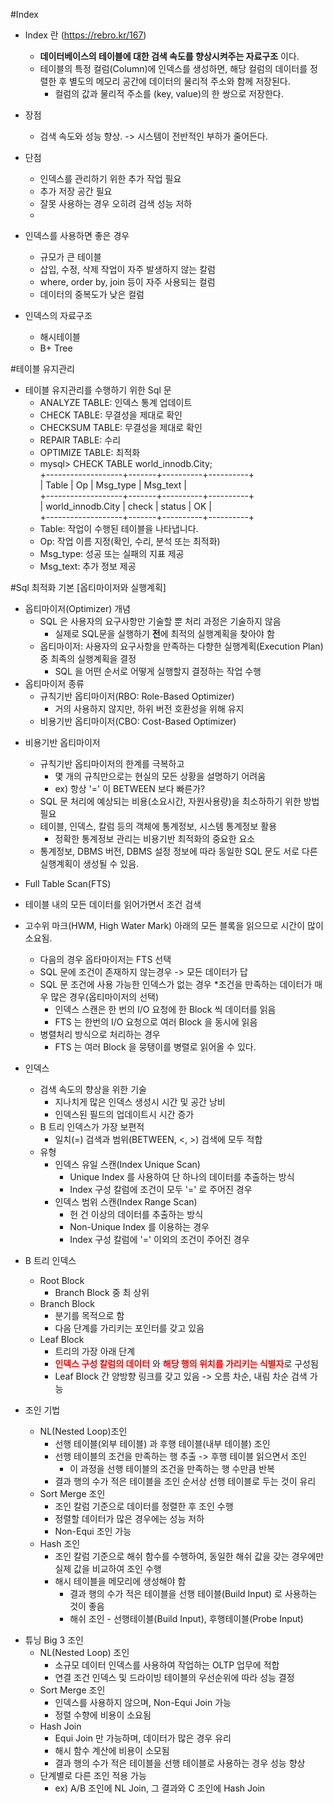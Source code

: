 #Index

* Index 란 (https://rebro.kr/167)
  * <b>데이터베이스의 테이블에 대한 검색 속도를 향상시켜주는 자료구조</b> 이다.
  * 테이블의 특정 컬럼(Column)에 인덱스를 생성하면, 해당 컬럼의 데이터를 정렬한 후 별도의 메모리 공간에 데이터의 물리적 주소와 함께 저장된다. 
    * 컬럼의 값과 물리적 주소를 (key, value)의 한 쌍으로 저장한다.

* 장점
  * 검색 속도와 성능 향상. -> 시스템이 전반적인 부하가 줄어든다.
* 단점
  * 인덱스를 관리하기 위한 추가 작업 필요
  * 추가 저장 공간 필요
  * 잘못 사용하는 경우 오히려 검색 성능 저하
  * 
  
* 인덱스를 사용하면 좋은 경우
  * 규모가 큰 테이블
  * 삽입, 수정, 삭제 작업이 자주 발생하지 않는 칼럼
  * where, order by, join 등이 자주 사용되는 컬럼
  * 데이터의 중복도가 낮은 컬럼
  
* 인덱스의 자료구조
  * 해시테이블
  * B+ Tree
  

#테이블 유지관리
* 테이블 유지관리를 수행하기 위한 Sql 문
  * ANALYZE TABLE: 인덱스 통계 업데이트
  * CHECK TABLE: 무결성을 제대로 확인
  * CHECKSUM TABLE: 무결성을 제대로 확인
  * REPAIR TABLE: 수리
  * OPTIMIZE TABLE: 최적화
  * mysql> CHECK TABLE world_innodb.City;  
  +-------------------+-------+----------+----------+  
  | Table             | Op    | Msg_type | Msg_text |  
  +-------------------+-------+----------+----------+  
  | world_innodb.City | check | status   | OK       |  
  +-------------------+-------+----------+----------+  
  * Table: 작업이 수행된 테이블을 나타냅니다.
  * Op: 작업 이름 지정(확인, 수리, 분석 또는 최적화)
  * Msg_type: 성공 또는 실패의 지표 제공
  * Msg_text: 추가 정보 제공


#Sql 최적화 기본
[옵티마이저와 실행계획]
* 옵티마이저(Optimizer) 개념
  * SQL 은 사용자의 요구사항만 기술할 뿐 처리 과정은 기술하지 않음
    * 실제로 SQL문을 실행하기 <b>전</b>에 최적의 실행계획을 찾아야 함
  * 옵티마이저: 사용자의 요구사항을 만족하는 다향한 실행계획(Execution Plan) 중 최족의 실행계획을 결정
    * SQL 을 어떤 순서로 어떻게 실행할지 결정하는 작업 수행
* 옵티마이저 종류
  * 규칙기반 옵티마이저(RBO: Role-Based Optimizer)
    * 거의 사용하지 않지만, 하위 버전 호환성을 위해 유지
  * 비용기반 옵티마이저(CBO: Cost-Based Optimizer)

- 비용기반 옵티마이저
  - 규칙기반 옵티마이저의 한계를 극복하고
    - 몇 개의 규칙만으로는 현실의 모든 상황을 설명하기 어려움
    - ex) 항상 '=' 이 BETWEEN 보다 빠른가?
  - SQL 문 처리에 예상되는 비용(소요시간, 자원사용량)을 최소하하기 위한 방법 필요
  - 테이블, 인덱스, 칼럼 등의 객체에 통계정보, 시스템 통계정보 활용
    - 정확한 통계정보 관리는 비용기반 최적화의 중요한 요소
  - 통계정보, DBMS 버전, DBMS 설정 정보에 따라 동일한 SQL 문도 서로 다른 실행계획이 생성될 수 있음.



 - Full Table Scan(FTS)
 - 테이블 내의 모든 데이터를 읽어가면서 조건 검색
 - 고수위 마크(HWM, High Water Mark) 아래의 모든 블록을 읽으므로 시간이 많이 소요됨.
   - 다음의 경우 옵타마이저는 FTS 선택
   - SQL 문에 조건이 존재하지 않는경우 -> 모든 데이터가 답
   - SQL 문 조건에 사용 가능한 인덱스가 없는 경우
   *조건을 만족하는 데이터가 매우 많은 경우(옵티마이저의 선택)
     - 인덱스 스캔은 한 번의 I/O 요청에 한 Block 씩 데이터를 읽음
     - FTS 는 한번의 I/O 요청으로 여러 Block 을 동시에 읽음
   - 병렬처리 방식으로 처리하는 경우
     - FTS 는 여러 Block 을 뭉탱이를 병렬로 읽어올 수 있다.

 - 인덱스
   * 검색 속도의 향상을 위한 기술
     * 지나치게 많은 인덱스 생성시 시간 및 공간 낭비
     * 인덱스된 필드의 업데이트시 시간 증가
   * B 트리 인덱스가 가장 보편적
     * 일치(=) 검색과 범위(BETWEEN, <, >) 검색에 모두 적합
   * 유형
     * 인덱스 유일 스캔(Index Unique Scan)
       * Unique Index 를 사용하여 단 하나의 데이터를 추출하는 방식
       * Index 구성 칼럼에 조건이 모두 '=' 로 주어진 경우
     * 인덱스 범위 스캔(Index Range Scan)
       * 헌 건 이상의 데이터를 추출하는 방식
       * Non-Unique Index 를 이용하는 경우
       * Index 구성 칼럼에 '=' 이외의 조건이 주어진 경우

 - B 트리 인덱스
   * Root Block
     * Branch Block 중 최 상위
   * Branch Block
     * 분기를 목적으로 함
     * 다음 단계를 가리키는 포인터를 갖고 있음
   * Leaf Block
     * 트리의 가장 아래 단계
     * <b style='color:red'>인덱스 구성 칼럼의 데이터</b> 와 <b style='color:red'>해당 행의 위치를 가리키는 식별자</b>로 구성됨
     * Leaf Block 간 양방향 링크를 갖고 있음 -> 오름 차순, 내림 차순 검색 가능
 

- 조인 기법
  * NL(Nested Loop)조인
    * 선행 테이블(외부 테이블) 과 후행 테이블(내부 테이블) 조인
    * 선행 테이블의 조건을 만족하는 행 추출 -> 후행 테이블 읽으면서 조인
      * 이 과정을 선행 테이블의 조건을 만족하는 행 수만큼 반복
    * 결과 행의 수가 적은 테이블을 조인 순서상 선행 테이블로 두는 것이 유리
  * Sort Merge 조인
    * 조인 칼럼 기준으로 데이터를 정렬한 후 조인 수행
    * 정렬할 데이터가 많은 경우에는 성능 저하
    * Non-Equi 조인 가능
  * Hash 조인
    * 조인 칼럼 기준으로 해쉬 함수를 수행하여, 동일한 해쉬 값을 갖는 경우에만 실제 값을 비교하여 조인 수행
    * 해시 테이블을 메모리에 생성해야 함
      * 결과 행의 수가 적은 테이블을 선행 테이블(Build Input) 로 사용하는 것이 좋음
      * 해쉬 조인 - 선행테이블(Build Input), 후행테이블(Probe Input)

* 튜닝 Big 3 조인
  * NL(Nested Loop) 조인
    * 소규모 데이터 인덱스를 사용하여 작업하는 OLTP 업무에 적합
    * 연결 조건 인덱스 및 드라이빙 테이블의 우선순위에 따라 성능 결정
  * Sort Merge 조인
    * 인덱스를 사용하지 않으며, Non-Equi Join 가능
    * 정렬 수향에 비용이 소요됨
  * Hash Join
    * Equi Join 만 가능하며, 데이터가 많은 경우 유리
    * 해시 함수 계산에 비용이 소모됨
    * 결과 행의 수가 적은 테이블을 선행 테이블로 사용하는 경우 성능 향상
  * 단계별로 다른 조인 적용 가능
    * ex) A/B 조인에 NL Join, 그 결과와 C 조인에 Hash Join
  


